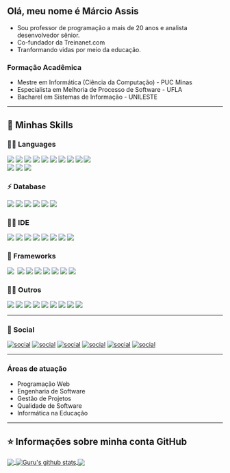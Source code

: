 
## Olá, meu nome é <strong>Márcio Assis</strong>
- Sou professor de programação a mais de 20 anos e analista desenvolvedor sênior.<br>
- Co-fundador da Treinanet.com <br>
- Tranformando vidas por meio da educação.<br> 
### Formação Acadêmica
- Mestre em Informática (Ciência da Computação) - PUC Minas
- Especialista em Melhoria de Processo de Software - UFLA
- Bacharel em Sistemas de Informação - UNILESTE

---
## 🚀 Minhas Skills
### 👩‍💻 Languages 
<img src="https://img.shields.io/badge/HTML5-E34F26?style=for-the-badge&logo=html5&logoColor=white" /> <img src="https://img.shields.io/badge/CSS3-1572B6?style=for-the-badge&logo=css3&logoColor=white" /> 
<img src="https://img.shields.io/badge/JavaScript-F7DF1E?style=for-the-badge&logo=javascript&logoColor=black" /> 
<img src="https://img.shields.io/badge/TypeScript-007ACC?style=for-the-badge&logo=typescript&logoColor=white" /> 
<img src="https://img.shields.io/badge/C-00599C?style=for-the-badge&logo=c&logoColor=white" /> 
<img src="https://img.shields.io/badge/C%2B%2B-00599C?style=for-the-badge&logo=c%2B%2B&logoColor=white" /> 
<img src="https://img.shields.io/badge/C%23-239120?style=for-the-badge&logo=c-sharp&logoColor=white" /> 
<img src="https://img.shields.io/badge/Java-ED8B00?style=for-the-badge&logo=java&logoColor=white" /> 
<img src="https://img.shields.io/badge/PHP-777BB4?style=for-the-badge&logo=php&logoColor=white" />
<img src="https://img.shields.io/badge/Perl-39457E?style=for-the-badge&logo=perl&logoColor=white" />
<br><img src="https://img.shields.io/badge/json-5E5C5C?style=for-the-badge&logo=json&logoColor=white" /> 
<img src="https://img.shields.io/badge/LaTeX-47A141?style=for-the-badge&logo=LaTeX&logoColor=white" /> 
<img src="https://img.shields.io/badge/shell_script-%23121011.svg?style=for-the-badge&logo=gnu-bash&logoColor=white" />

### ⚡ Database
<img src="https://img.shields.io/badge/MySQL-00000F?style=for-the-badge&logo=mysql&logoColor=white" /> <img src="https://img.shields.io/badge/PostgreSQL-316192?style=for-the-badge&logo=postgresql&logoColor=white" /> 
<img src="https://img.shields.io/badge/SQLite-07405E?style=for-the-badge&logo=sqlite&logoColor=white" /> 
<img src="https://img.shields.io/badge/Microsoft%20SQL%20Sever-CC2927?style=for-the-badge&logo=microsoft%20sql%20server&logoColor=white" /> 
<img src="https://img.shields.io/badge/MariaDB-003545?style=for-the-badge&logo=mariadb&logoColor=white" /> 
<img src="https://img.shields.io/badge/oracle-%23F00000.svg?style=for-the-badge&logo=oracle&logoColor=white" />

### 👩‍💻 IDE
<img src="https://img.shields.io/badge/Visual_Studio_Code-0078D4?style=for-the-badge&logo=visual%20studio%20code&logoColor=white" /> <img src="https://img.shields.io/badge/Visual_Studio-5C2D91?style=for-the-badge&logo=visual%20studio&logoColor=white" /> 
<img src="https://img.shields.io/badge/NetBeansIDE-1B6AC6.svg?style=for-the-badge&logo=apache-netbeans-ide&logoColor=white" /> 
<img src="https://img.shields.io/badge/Eclipse-2C2255?style=for-the-badge&logo=eclipse&logoColor=white" /> 
<img src="https://img.shields.io/badge/sublime_text-%23575757.svg?&style=for-the-badge&logo=sublime-text&logoColor=important" />
<img src="https://img.shields.io/badge/phpstorm-143?style=for-the-badge&logo=phpstorm&logoColor=black&color=black&labelColor=darkorchid"/>
<img src="https://img.shields.io/badge/Notepad++-90E59A.svg?style=for-the-badge&logo=notepad%2B%2B&logoColor=black" />
<img src="https://img.shields.io/badge/Atom-%2366595C.svg?style=for-the-badge&logo=atom&logoColor=white" />

### 🚀 Frameworks
<img src="https://img.shields.io/badge/node.js-%2343853D.svg?style=for-the-badge&logo=node.js&logoColor=white" /> <img src="" />
<img src="https://img.shields.io/badge/vuejs-%2335495e.svg?style=for-the-badge&logo=vuedotjs&logoColor=%234FC08D" />
<img src="https://img.shields.io/badge/angular-%23DD0031.svg?style=for-the-badge&logo=angular&logoColor=white" />
<img src="https://img.shields.io/badge/angular.js-%23E23237.svg?style=for-the-badge&logo=angularjs&logoColor=white" />
<img src="https://img.shields.io/badge/bootstrap-%23563D7C.svg?style=for-the-badge&logo=bootstrap&logoColor=white" />
<img src="https://img.shields.io/badge/jquery-%230769AD.svg?style=for-the-badge&logo=jquery&logoColor=white" />
<img src="https://img.shields.io/badge/laravel-%23FF2D20.svg?style=for-the-badge&logo=laravel&logoColor=white" />
<img src="https://img.shields.io/badge/.NET-5C2D91?style=for-the-badge&logo=.net&logoColor=white" />

### 👨‍💻 Outros
<img src="https://img.shields.io/badge/apache-%23D42029.svg?style=for-the-badge&logo=apache&logoColor=white" /> <img src="https://img.shields.io/badge/WordPress-%23117AC9.svg?style=for-the-badge&logo=WordPress&logoColor=white" />
<img src="https://img.shields.io/badge/github-%23121011.svg?style=for-the-badge&logo=github&logoColor=white" />
<img src="https://img.shields.io/badge/Trello-%23026AA7.svg?style=for-the-badge&logo=Trello&logoColor=white" />
<img src="https://img.shields.io/badge/figma-%23F24E1E.svg?style=for-the-badge&logo=figma&logoColor=white" />
<img src="https://img.shields.io/badge/Canva-%2300C4CC.svg?style=for-the-badge&logo=Canva&logoColor=white" />
<img src="https://img.shields.io/badge/Prezi-%23000000.svg?style=for-the-badge&logo=Prezi&logoColor=white" />
<img src="https://img.shields.io/badge/Notion-%23000000.svg?style=for-the-badge&logo=notion&logoColor=white" />
<img src="https://img.shields.io/badge/-Stackoverflow-FE7A16?style=for-the-badge&logo=stack-overflow&logoColor=white" />

---
### 💬 Social
[![social](https://img.shields.io/badge/Instagram-E4405F?style=for-the-badge&logo=instagram&logoColor=white)](https://www.instagram.com/profmarcioassis/)
[![social](https://img.shields.io/badge/Facebook-1877F2?style=for-the-badge&logo=facebook&logoColor=white)](https://www.facebook.com/profmarcioassis/)
[![social](https://img.shields.io/badge/LinkedIn-0077B5?style=for-the-badge&logo=linkedin&logoColor=white)](https://www.linkedin.com/in/profmarcioassis/)
[![social](https://img.shields.io/badge/YouTube-FF0000?style=for-the-badge&logo=youtube&logoColor=white)](https://www.youtube.com/channel/UC6dcft0plmftQcYNc6_bQOw)
[![social](https://img.shields.io/badge/GitHub-100000?style=for-the-badge&logo=github&logoColor=white)](https://github.com/assismiranda)
[![social](https://img.shields.io/badge/Gmail-D14836?style=for-the-badge&logo=gmail&logoColor=white)](mailto:profmarcioassis@gmail.com)

---
### Áreas de atuação
- Programação Web
- Engenharia de Software
- Gestão de Projetos
- Qualidade de Software
- Informática na Educação


---
## ⭐ Informações sobre minha conta GitHub
<a href="https://github.com/assismiranda">
  <img align="center" src="https://github-readme-stats.vercel.app/api/top-langs/?username=assismiranda&theme=light&hide_langs_below=1" />
</a>
<a href="https://github.com/assismiranda">
 <img align="center" src="https://github-readme-stats.vercel.app/api?username=Gurupreet&show_icons=true&theme=light&line_height=27" alt="Guru's github stats"/>
</a>
<a href="https://github.com/assismiranda/ComposeCookBook">
  <img align="center" src="https://github-readme-stats.vercel.app/api/pin/?username=assismiranda&repo=ComposeCookBook&theme=light" />
</a>


